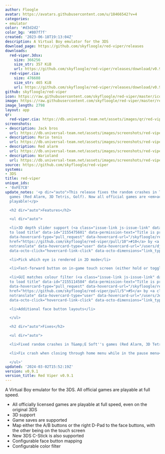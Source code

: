 ```yaml
---
author: Floogle
avatar: https://avatars.githubusercontent.com/u/18466542?v=4
categories:
- emulator
color: '#d3d2d2'
color_bg: '#807f7f'
created: '2023-06-18T19:13:04Z'
description: A Virtual Boy emulator for the 3DS
download_page: https://github.com/skyfloogle/red-viper/releases
downloads:
  red-viper.3dsx:
    size: 366256
    size_str: 357 KiB
    url: https://github.com/skyfloogle/red-viper/releases/download/v0.9.1/red-viper.3dsx
  red-viper.cia:
    size: 476608
    size_str: 465 KiB
    url: https://github.com/skyfloogle/red-viper/releases/download/v0.9.1/red-viper.cia
github: skyfloogle/red-viper
icon: https://raw.githubusercontent.com/skyfloogle/red-viper/master/icon.png
image: https://raw.githubusercontent.com/skyfloogle/red-viper/master/resources/banner.png
image_length: 2798
layout: app
qr:
  red-viper.cia: https://db.universal-team.net/assets/images/qr/red-viper-cia.png
screenshots:
- description: Jack bros
  url: https://db.universal-team.net/assets/images/screenshots/red-viper/jack-bros.png
- description: Mario tenis
  url: https://db.universal-team.net/assets/images/screenshots/red-viper/mario-tenis.png
- description: Red alarm
  url: https://db.universal-team.net/assets/images/screenshots/red-viper/red-alarm.png
- description: Warioland
  url: https://db.universal-team.net/assets/images/screenshots/red-viper/warioland.png
source: https://github.com/skyfloogle/red-viper
systems:
- 3DS
title: red-viper
unique_ids:
- '0xFE7CB'
update_notes: '<p dir="auto">This release fixes the random crashes in T&amp;E Soft''s
  games (Red Alarm, 3D Tetris, Golf). Now all official games are <em>actually</em>
  playable!</p>

  <h2 dir="auto">Features</h2>

  <ul dir="auto">

  <li>3D depth slider support (<a class="issue-link js-issue-link" data-error-text="Failed
  to load title" data-id="2155475601" data-permission-text="Title is private" data-url="https://github.com/skyfloogle/red-viper/issues/10"
  data-hovercard-type="pull_request" data-hovercard-url="/skyfloogle/red-viper/pull/10/hovercard"
  href="https://github.com/skyfloogle/red-viper/pull/10">#10</a> by <a class="user-mention
  notranslate" data-hovercard-type="user" data-hovercard-url="/users/djedditt/hovercard"
  data-octo-click="hovercard-link-click" data-octo-dimensions="link_type:self" href="https://github.com/djedditt">@djedditt</a>)</li>

  <li>Pick which eye is rendered in 2D mode</li>

  <li>Fast-forward button on in-game touch screen (either hold or toggle)</li>

  <li>GUI matches colour filter (<a class="issue-link js-issue-link" data-error-text="Failed
  to load title" data-id="2155114584" data-permission-text="Title is private" data-url="https://github.com/skyfloogle/red-viper/issues/5"
  data-hovercard-type="pull_request" data-hovercard-url="/skyfloogle/red-viper/pull/5/hovercard"
  href="https://github.com/skyfloogle/red-viper/pull/5">#5</a> by <a class="user-mention
  notranslate" data-hovercard-type="user" data-hovercard-url="/users/JeffRuLz/hovercard"
  data-octo-click="hovercard-link-click" data-octo-dimensions="link_type:self" href="https://github.com/JeffRuLz">@JeffRuLz</a>)</li>

  <li>Additional face button layouts</li>

  </ul>

  <h2 dir="auto">Fixes</h2>

  <ul dir="auto">

  <li>Fixed random crashes in T&amp;E Soft''s games (Red Alarm, 3D Tetris, Golf)</li>

  <li>Fix crash when closing through home menu while in the pause menu</li>

  </ul>'
updated: '2024-03-02T15:52:19Z'
version: v0.9.1
version_title: Red Viper v0.9.1
---
```

A Virtual Boy emulator for the 3DS. All official games are playable at full speed.
* All officially licensed games are playable at full speed, even on the original 3DS
* 3D support
* Game saves are supported
* Map either the A/B buttons or the right D-Pad to the face buttons, with the other being on the touch screen
* New 3DS C-Stick is also supported
* Configurable face button mapping
* Configurable color filter